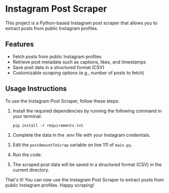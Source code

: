 # Instagram Post Scraper

This project is a Python-based Instagram post scraper that allows you to extract posts from public Instagram profiles.

## Features

- Fetch posts from public Instagram profiles
- Retrieve post metadata such as captions, likes, and timestamps
- Save post data in a structured format (CSV)
- Customizable scraping options (e.g., number of posts to fetch)

## Usage Instructions

To use the Instagram Post Scraper, follow these steps:

1. Install the required dependencies by running the following command in your terminal:

    ```
    pip install -r requirements.txt
    ```

2. Complete the data in the .env file with your Instagram credentials.

3. Edit the `postAmountToScrap` variable on line 111 of `main.py`.

4. Run the code.

5. The scraped post data will be saved in a structured format (CSV) in the current directory.

That's it! You can now use the Instagram Post Scraper to extract posts from public Instagram profiles. Happy scraping!
